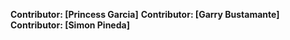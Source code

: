 **Contributor: [Princess Garcia]** 
**Contributor: [Garry Bustamante]**
**Contributor: [Simon Pineda]** 
